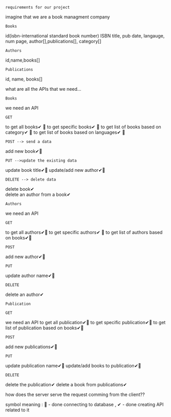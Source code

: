     requirements for our project

imagine that we are a book managment company

    Books
id(isbn-international standard book number) ISBN
title, pub date, langauge, num page, author[],publications[], category[]

    Authors
id,name,books[]

    Publications
id, name, books[]

 what are all the APIs that we need...

    Books
 we need an API

    GET
 to get all books✔ 📌
 to get specific books✔ 📌
 to get list of books based on category✔ 📌
 to get list of books based on languages✔ 📌

    POST --> send a data
add new book✔📌

    PUT -->update the existing data
update book title✔📌
update/add new author✔📌

    DELETE --> delete data
delete book✔  
delete an author from a book✔



    Authors
we need an API

    GET
to get all authors✔📌
to get specific authors✔ 📌
to get list of authors based on books✔📌

    POST
add new author✔📌

    PUT
update author name✔📌

    DELETE
delete an author✔


    Publication

    GET
we need an API
to get all publication✔📌
to get specific publication✔📌
to get list of publication based on books✔📌

    POST
add new publications✔📌

    PUT
update publication name✔📌
update/add books to publication✔📌

    DELETE
delete the publication✔
delete a book  from publications✔


how does the server serve the request comming from the client??


symbol  meaning : 📌 - done connecting to database , ✔ -  done creating  API related to it

